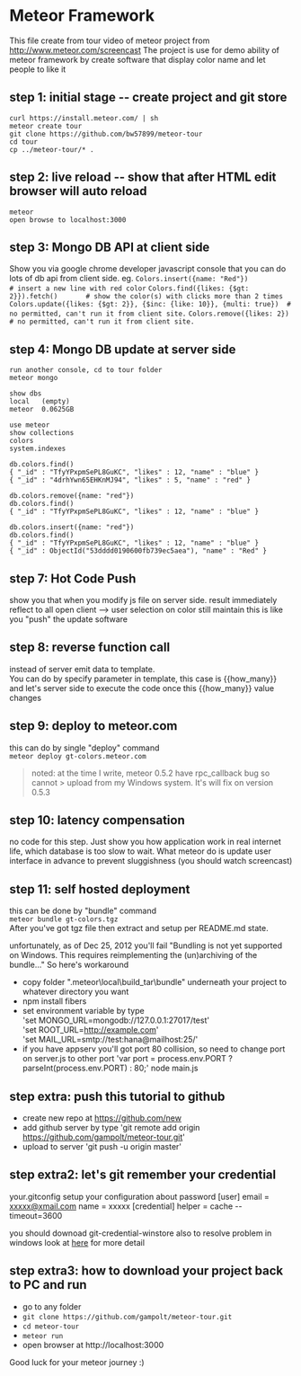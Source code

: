 # Meteor Framework
This file create from tour video of meteor project from http://www.meteor.com/screencast
The project is use for demo ability of meteor framework by create software that display color name and let people to like it

## step 1: initial stage -- create project and git store
	curl https://install.meteor.com/ | sh
	meteor create tour
	git clone https://github.com/bw57899/meteor-tour
	cd tour
	cp ../meteor-tour/* .

## step 2: live reload -- show that after HTML edit browser will auto reload
	meteor
	open browse to localhost:3000

## step 3: Mongo DB API at client side
Show you via google chrome developer javascript console that you can do lots of db api from client side. eg.
```Colors.insert({name: "Red"})             		# insert a new line with red color```
```Colors.find({likes: {$gt: 2}}).fetch()  		# show the color(s) with clicks more than 2 times```
```Colors.update({likes: {$gt: 2}}, {$inc: {like: 10}}, {multi: true})  # no permitted, can't run it from client site.```
```Colors.remove({likes: 2})  				# no permitted, can't run it from client site.```

## step 4: Mongo DB update at server side
    run another console, cd to tour folder
    meteor mongo
    
    show dbs
    local   (empty)
    meteor  0.0625GB
    
    use meteor
    show collections
    colors
    system.indexes
    
    db.colors.find()
    { "_id" : "TfyYPxpmSePL8GuKC", "likes" : 12, "name" : "blue" }
    { "_id" : "4drhYwn65EHKnMJ94", "likes" : 5, "name" : "red" }
    
    db.colors.remove({name: "red"})
    db.colors.find()
    { "_id" : "TfyYPxpmSePL8GuKC", "likes" : 12, "name" : "blue" }
    
    db.colors.insert({name: "red"})
    db.colors.find()
    { "_id" : "TfyYPxpmSePL8GuKC", "likes" : 12, "name" : "blue" }
    { "_id" : ObjectId("53dddd0190600fb739ec5aea"), "name" : "Red" }


## step 7: Hot Code Push
show you that when you modify js file on server side. result immediately reflect to all open client --> user selection on color still maintain
 this is like you "push" the update software

## step 8: reverse function call
instead of server emit data to template.  
You can do by specify parameter in template, this case is {{how_many}} and let's server side to execute the code once this {{how_many}} value changes

## step 9: deploy to meteor.com
this can do by single "deploy" command  
`meteor deploy gt-colors.meteor.com`
> noted: at the time I write, meteor 0.5.2 have rpc_callback bug so cannot > upload from my Windows system. It's will fix on version 0.5.3

## step 10: latency compensation
no code for this step. Just show you how application work in real internet life, which database is too slow to wait. What meteor do is update user interface in advance to prevent sluggishness (you should watch screencast)

## step 11: self hosted deployment
this can be done by "bundle" command  
`meteor bundle gt-colors.tgz`  
After you've got tgz file then extract and setup per README.md state.

unfortunately, as of Dec 25, 2012 you'll fail "Bundling is not yet supported on Windows. This requires reimplementing the (un)archiving of the bundle..." So here's workaround

* copy folder "\.meteor\local\build_tar\bundle\" underneath your project to whatever directory you want
* npm install fibers
* set environment variable by type  
'set MONGO_URL=mongodb://127.0.0.1:27017/test'  
'set ROOT_URL=http://example.com'  
'set MAIL_URL=smtp://test:hana@mailhost:25/'  
* if you have appserv you'll got port 80 collision, so need to change port on server.js to other port
'var port = process.env.PORT ? parseInt(process.env.PORT) : 80;'
node main.js

## step extra: push this tutorial to github
* create new repo at https://github.com/new
* add github server by type 'git remote add origin https://github.com/gampolt/meteor-tour.git'
* upload to server 'git push -u origin master'

## step extra2: let's git remember your credential
your.gitconfig setup your configuration about password
[user]
	email = xxxxx@xmail.com
	name = xxxxx
[credential]
	helper = cache --timeout=3600

you should downoad git-credential-winstore also to resolve problem in windows
look at [here](http://stackoverflow.com/questions/11693074/git-credential-cache-is-not-a-git-command) for more detail

## step extra3: how to download your project back to PC and run
* go to any folder
* `git clone https://github.com/gampolt/meteor-tour.git`
* `cd meteor-tour`
* `meteor run`
* open browser at http://localhost:3000

Good luck for your meteor journey :)


